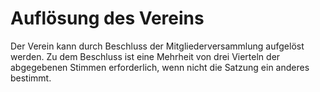 # Auflösung des Vereins

Der Verein kann durch Beschluss der Mitgliederversammlung aufgelöst werden. Zu dem Beschluss ist eine Mehrheit von drei Vierteln der abgegebenen Stimmen erforderlich, wenn nicht die Satzung ein anderes bestimmt.